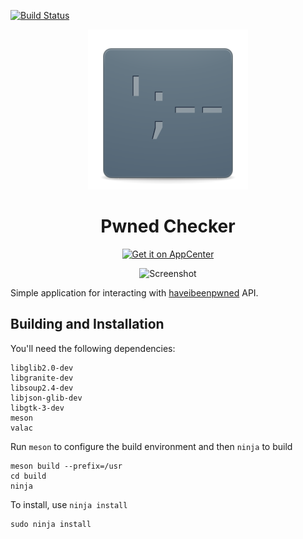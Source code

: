 [![Build Status](https://travis-ci.org/PlugaruT/pwned-checker.svg?branch=master)](https://travis-ci.org/PlugaruT/pwned-checker)

<p align="center">
  <img src="https://github.com/PlugaruT/pwned-checker/blob/master/data/icons/128/com.github.plugarut.pwned-checker.svg"/>
</p>
<h1 align="center">Pwned Checker</h1>
<p align="center">
  <a href="https://appcenter.elementary.io/com.github.plugarut.pwned-checker"><img src="https://appcenter.elementary.io/badge.svg?new" alt="Get it on AppCenter" /></a>
</p>

<p align="center"><img src="https://github.com/PlugaruT/pwned-checker/blob/master/data/screenshot_0.png" alt="Screenshot" />
</p>

Simple application for interacting with [haveibeenpwned](https://haveibeenpwned.com/) API.

## Building and Installation

You'll need the following dependencies:

```
libglib2.0-dev
libgranite-dev
libsoup2.4-dev 
libjson-glib-dev
libgtk-3-dev
meson
valac
```


Run `meson` to configure the build environment and then `ninja` to build

```
meson build --prefix=/usr
cd build
ninja
```

To install, use `ninja install`

```
sudo ninja install
```

